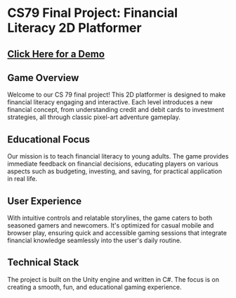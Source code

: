 # CS79 Final Project: Financial Literacy 2D Platformer

## [Click Here for a Demo]()

## Game Overview
Welcome to our CS 79 final project! This 2D platformer is designed to make financial literacy engaging and interactive. Each level introduces a new financial concept, from understanding credit and debit cards to investment strategies, all through classic pixel-art adventure gameplay.

## Educational Focus
Our mission is to teach financial literacy to young adults. The game provides immediate feedback on financial decisions, educating players on various aspects such as budgeting, investing, and saving, for practical application in real life.

## User Experience
With intuitive controls and relatable storylines, the game caters to both seasoned gamers and newcomers. It's optimized for casual mobile and browser play, ensuring quick and accessible gaming sessions that integrate financial knowledge seamlessly into the user's daily routine.

## Technical Stack
The project is built on the Unity engine and written in C#. The focus is on creating a smooth, fun, and educational gaming experience.

